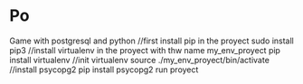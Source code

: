# Po
Game with postgresql and python
//first 
install pip in the proyect
sudo install pip3
//install virtualenv in the proyect with thw name my_env_proyect
pip install virtualenv
//init virtualenv
source ./my_env_proyect/bin/activate
//install psycopg2
pip install psycopg2
run proyect
